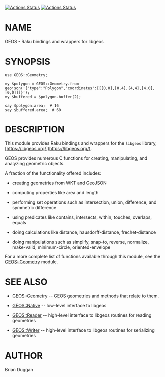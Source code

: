 [![Actions Status](https://github.com/bduggan/raku-geos/actions/workflows/linux.yml/badge.svg)](https://github.com/bduggan/raku-geos/actions/workflows/linux.yml)
[![Actions Status](https://github.com/bduggan/raku-geos/actions/workflows/macos.yml/badge.svg)](https://github.com/bduggan/raku-geos/actions/workflows/macos.yml)

NAME
====

GEOS - Raku bindings and wrappers for libgeos

SYNOPSIS
========

    use GEOS::Geometry;

    my $polygon = GEOS::Geometry.from-geojson('{"type":"Polygon","coordinates":[[[0,0],[0,4],[4,4],[4,0],[0,0]]]}');
    my $buffered = $polygon.buffer(2);

    say $polygon.area;  # 16
    say $buffered.area;  # 60

DESCRIPTION
===========

This module provides Raku bindings and wrappers for the `libgeos` library, [https://libgeos.org/](https://libgeos.org/).

GEOS provides numerous C functions for creating, manipulating, and analyzing geometric objects.

A fraction of the functionality offered includes:

* creating geometries from WKT and GeoJSON

* computing properties like area and length

* performing set operations such as intersection, union, difference, and symmetric difference

* using predicates like contains, intersects, within, touches, overlaps, equals

* doing calculations like distance, hausdorff-distance, frechet-distance

* doing manipulations such as simplify, snap-to, reverse, normalize, make-valid, minimum-circle, oriented-envelope

For a more complete list of functions available through this module, see the [GEOS::Geometry](https://github.com/bduggan/raku-geos/blob/master/docs/lib/GEOS/Geometry.md) module.

SEE ALSO
========

* [GEOS::Geometry](https://github.com/bduggan/raku-geos/blob/master/docs/lib/GEOS/Geometry.md) -- GEOS geometries and methods that relate to them.

* [GEOS::Native](https://github.com/bduggan/raku-geos/blob/master/docs/lib/GEOS/Native.md) -- low-level interface to libgeos

* [GEOS::Reader](https://github.com/bduggan/raku-geos/blob/master/docs/lib/GEOS/Reader.md) -- high-level interface to libgeos routines for reading geometries

* [GEOS::Writer](https://github.com/bduggan/raku-geos/blob/master/docs/lib/GEOS/Writer.md) -- high-level interface to libgeos routines for serializing geometries

AUTHOR
======

Brian Duggan

